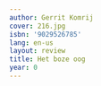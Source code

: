 ```yaml
---
author: Gerrit Komrij
cover: 216.jpg
isbn: '9029526785'
lang: en-us
layout: review
title: Het boze oog
year: 0
---
```



